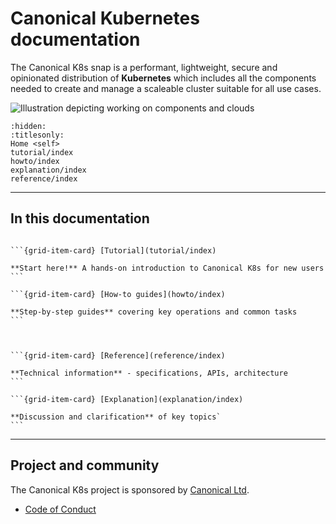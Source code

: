 # Canonical Kubernetes documentation

The Canonical K8s snap is a performant, lightweight, secure and opinionated distribution 
of **Kubernetes** which includes all the components needed to create and manage
a scaleable cluster suitable for all use cases.

![Illustration depicting working on components and clouds][logo]


```{toctree} 
:hidden:
:titlesonly:
Home <self>
tutorial/index
howto/index
explanation/index
reference/index
```

---

## In this documentation



````{grid} 1 1 2 2

```{grid-item-card} [Tutorial](tutorial/index)

**Start here!** A hands-on introduction to Canonical K8s for new users
```

```{grid-item-card} [How-to guides](howto/index)

**Step-by-step guides** covering key operations and common tasks
```

````

````{grid} 1 1 2 2


```{grid-item-card} [Reference](reference/index)

**Technical information** - specifications, APIs, architecture
```

```{grid-item-card} [Explanation](explanation/index)

**Discussion and clarification** of key topics`
```

````


---

## Project and community

The Canonical K8s project is sponsored by [Canonical Ltd](https://www.canonical.com).

- [Code of Conduct](https://ubuntu.com/community/ethos/code-of-conduct)



[logo]: https://assets.ubuntu.com/v1/843c77b6-juju-at-a-glace.svg

